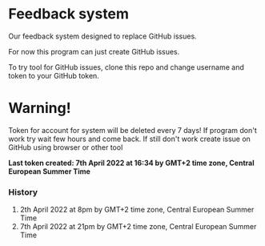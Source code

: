 # Feedback system
Our feedback system designed to replace GitHub issues.

For now this program can just create GitHub issues.

To try tool for GitHub issues, clone this repo and change username and token to your GitHub token.

# Warning!
Token for account for system will be deleted every 7 days! If program don't work try wait few hours and come back. If still don't work create issue on GitHub using browser or other tool

**Last token created: 7th April 2022 at 16:34 by GMT+2 time zone, Central European Summer Time**

### History
1. 2th April 2022 at 8pm by GMT+2 time zone, Central European Summer Time
2. 7th April 2022 at 21pm by GMT+2 time zone, Central European Summer Time

